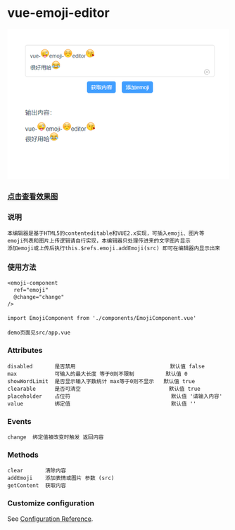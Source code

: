# vue-emoji-editor

![效果图](https://github.com/thegithubs/vue-emoji-editor/blob/master/public/intro.png?raw=true)

### [点击查看效果图](https://picabstract-preview-ftn.weiyun.com/ftn_pic_abs_v3/f5b789ab2a8ab02bbbf5125b999320d48c65f054161320b084f7f9df9b5832e34dcd0030fadd590e2d4c85b91694bc00?pictype=scale&from=30013&version=3.3.3.3&uin=512111395&fname=intro.png&size=750) 

### 说明
```
本编辑器是基于HTML5的contenteditable和VUE2.x实现，可插入emoji、图片等
emoji列表和图片上传逻辑请自行实现，本编辑器只处理传进来的文字图片显示
添加emoji或上传后执行this.$refs.emoji.addEmoji(src) 即可在编辑器内显示出来
```

### 使用方法
```
<emoji-component
  ref="emoji"
  @change="change"
/>

import EmojiComponent from './components/EmojiComponent.vue'

demo页面见src/app.vue
```

### Attributes
```
disabled       是否禁用                              默认值 false
max            可输入的最大长度 等于0则不限制          默认值 0
showWordLimit  是否显示输入字数统计 max等于0则不显示   默认值 true
clearable      是否可清空                            默认值 true
placeholder    占位符                                默认值 '请输入内容'
value          绑定值                                默认值 ''
```

### Events
```
change	绑定值被改变时触发 返回内容
```

### Methods
```
clear       清除内容
addEmoji    添加表情或图片 参数 (src)
getContent  获取内容
```

### Customize configuration
See [Configuration Reference](https://cli.vuejs.org/config/).
